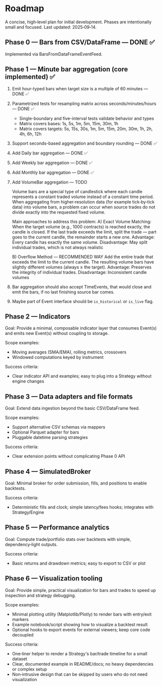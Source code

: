 # Roadmap

A concise, high‑level plan for initial development. Phases are intentionally small and
focused. Last updated: 2025‑09‑14.

## Phase 0 — Bars from CSV/DataFrame — DONE ✅

Implemented via BarsFromDataFrameEventFeed.

## Phase 1 — Minute bar aggregation (core implemented) ✅

1. Emit hour-typed bars when target size is a multiple of 60 minutes — DONE ✅
2. Parametrized tests for resampling matrix across seconds/minutes/hours — DONE ✅
    - Single-boundary and five-interval tests validate behavior and types
    - Matrix covers bases: 1s, 5s, 1m, 5m, 15m, 30m, 1h
    - Matrix covers targets: 5s, 15s, 30s, 1m, 5m, 15m, 20m, 30m, 1h, 2h, 4h, 6h, 12h
3. Support seconds-based aggregation and boundary rounding — DONE ✅
4. Add Daily bar aggregation — DONE ✅
5. Add Weekly bar aggregation — DONE ✅
6. Add Monthly bar aggregation — DONE ✅
7. Add VolumeBar aggregation — TODO

   Volume bars are a special type of candlestick where each candle represents a constant traded
   volume instead of a constant time period. When aggregating from higher‑resolution data (for
   example tick‑by‑tick data) into volume bars, a problem can occur when source trades do not
   divide exactly into the requested fixed volume.

   Main approaches to address this problem:
   A) Exact Volume Matching:
    When the target volume (e.g., 1000 contracts) is reached exactly, the candle is closed.
    If the last trade exceeds the limit, split the trade — part goes to the current candle,
    the remainder starts a new one.
    Advantage: Every candle has exactly the same volume.
    Disadvantage: May split individual trades, which is not always realistic

   B) Overflow Method — RECOMMENDED WAY
    Add the entire trade that exceeds the limit to the current candle.
    The resulting volume bars have slightly different volumes (always ≥ the target).
    Advantage: Preserves the integrity of individual trades.
    Disadvantage: Inconsistent candle volumes

8. Bar aggregation should also accept TimeEvents, that would close and emit the bars, if no last finishing source bar comes.

9. Maybe part of Event interface should be `is_historical` or `is_live` flag.

## Phase 2 — Indicators

Goal: Provide a minimal, composable indicator layer that consumes Event(s) and emits new
Event(s) without coupling to storage.

Scope examples:
- Moving averages (SMA/EMA), rolling metrics, crossovers
- Windowed computations keyed by instrument

Success criteria:
- Clear indicator API and examples; easy to plug into a Strategy without engine changes

## Phase 3 — Data adapters and file formats

Goal: Extend data ingestion beyond the basic CSV/DataFrame feed.

Scope examples:
- Support alternative CSV schemas via mappers
- Optional Parquet adapter for bars
- Pluggable datetime parsing strategies

Success criteria:
- Clear extension points without complicating Phase 0 API

## Phase 4 — SimulatedBroker

Goal: Minimal broker for order submission, fills, and positions to enable backtests.

Success criteria:
- Deterministic fills and clock; simple latency/fees hooks; integrates with Strategy/Engine

## Phase 5 — Performance analytics

Goal: Compute trade/portfolio stats over backtests with simple, dependency‑light outputs.

Success criteria:
- Basic returns and drawdown metrics; easy to export to CSV or plot

## Phase 6 — Visualization tooling

Goal: Provide simple, practical visualization for bars and trades to speed up inspection and
strategy debugging.

Scope examples:
- Minimal plotting utility (Matplotlib/Plotly) to render bars with entry/exit markers
- Example notebook/script showing how to visualize a backtest result
- Optional hooks to export events for external viewers; keep core code decoupled

Success criteria:
- One‑liner helper to render a Strategy's bar/trade timeline for a small dataset
- Clear, documented example in README/docs; no heavy dependencies or complex setup
- Non‑intrusive design that can be skipped by users who do not need visualization
